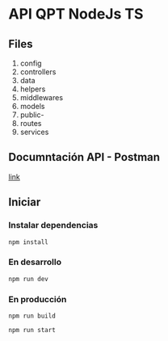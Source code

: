 # API QPT NodeJs TS

## Files
  1. config
  2. controllers
  3. data
  4. helpers
  5. middlewares
  6. models
  7. public-
  8. routes
  9. services

## Documntación API - Postman

[link](https://documenter.getpostman.com/view/10645967/UUxxg81H)

## Iniciar

### Instalar dependencias
```
npm install
```
### En desarrollo
```
npm run dev
```

### En producción
```
npm run build

npm run start
```
